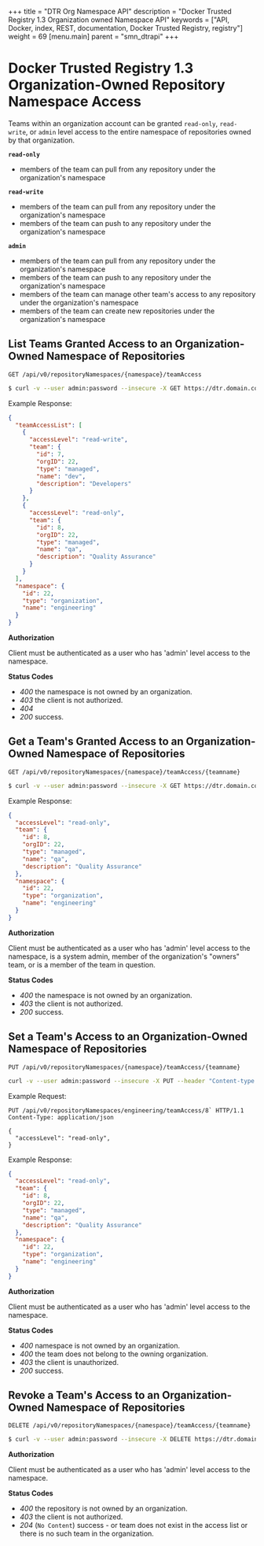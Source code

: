 +++
title = "DTR Org Namespace API"
description = "Docker Trusted Registry 1.3 Organization owned Namespace API"
keywords = ["API, Docker, index, REST, documentation, Docker Trusted Registry, registry"]
weight = 69
[menu.main]
parent = "smn_dtrapi"
+++

# Docker Trusted Registry 1.3 Organization-Owned Repository Namespace Access

Teams within an organization account can be granted `read-only`, `read-write`,
or `admin` level access to the entire namespace of repositories owned
by that organization.

**`read-only`**

- members of the team can pull from any repository under the organization's
  namespace

**`read-write`**

- members of the team can pull from any repository under the organization's
  namespace
- members of the team can push to any repository under the organization's
  namespace

**`admin`**

- members of the team can pull from any repository under the organization's
  namespace
- members of the team can push to any repository under the organization's
  namespace
- members of the team can manage other team's access to any repository under
  the organization's namespace
- members of the team can create new repositories under the organization's
  namespace

## List Teams Granted Access to an Organization-Owned Namespace of Repositories

`GET /api/v0/repositoryNamespaces/{namespace}/teamAccess`

```bash
$ curl -v --user admin:password --insecure -X GET https://dtr.domain.com/api/v0/repositoriesNamespaces/engineering/teamAccess
```

Example Response:

```json
{
  "teamAccessList": [
    {
      "accessLevel": "read-write",
      "team": {
        "id": 7,
        "orgID": 22,
        "type": "managed",
        "name": "dev",
        "description": "Developers"
      }
    },
    {
      "accessLevel": "read-only",
      "team": {
        "id": 8,
        "orgID": 22,
        "type": "managed",
        "name": "qa",
        "description": "Quality Assurance"
      }
    }
  ],
  "namespace": {
    "id": 22,
    "type": "organization",
    "name": "engineering"
  }
}
```

**Authorization**

Client must be authenticated as a user who has 'admin' level access to the
namespace.

**Status Codes**

- *400* the namespace is not owned by an organization.
- *403* the client is not authorized.
- *404* 
- *200* success.

## Get a Team's Granted Access to an Organization-Owned Namespace of Repositories

`GET /api/v0/repositoryNamespaces/{namespace}/teamAccess/{teamname}`

```bash
$ curl -v --user admin:password --insecure -X GET https://dtr.domain.com/api/v0/repositoryNamespaces/engineering/teamAccess/lead
```

Example Response:

```json
{
  "accessLevel": "read-only",
  "team": {
    "id": 8,
    "orgID": 22,
    "type": "managed",
    "name": "qa",
    "description": "Quality Assurance"
  },
  "namespace": {
    "id": 22,
    "type": "organization",
    "name": "engineering"
  }
}
```

**Authorization**

Client must be authenticated as a user who has 'admin' level access to the
namespace, is a system admin, member of the organization's "owners" team, or
is a member of the team in question.

**Status Codes**

- *400* the namespace is not owned by an organization.
- *403* the client is not authorized.
- *200* success.

## Set a Team's Access to an Organization-Owned Namespace of Repositories

`PUT /api/v0/repositoryNamespaces/{namespace}/teamAccess/{teamname}`

```bash
curl -v --user admin:password --insecure -X PUT --header "Content-type: application/json" --data '{"accessLevel":"admin"}' https://dtr.domain.com/api/v0/repositoryNamespaces/engineering/teamAccess/lead
```

Example Request:

```http
PUT /api/v0/repositoryNamespaces/engineering/teamAccess/8` HTTP/1.1
Content-Type: application/json

{
  "accessLevel": "read-only",
}
```

Example Response:

```json
{
  "accessLevel": "read-only",
  "team": {
    "id": 8,
    "orgID": 22,
    "type": "managed",
    "name": "qa",
    "description": "Quality Assurance"
  },
  "namespace": {
    "id": 22,
    "type": "organization",
    "name": "engineering"
  }
}
```

**Authorization**

Client must be authenticated as a user who has 'admin' level access to the
namespace.

**Status Codes**

- *400* namespace is not owned by an organization.
- *400* the team does not belong to the owning organization.
- *403* the client is unauthorized.
- *200* success.

## Revoke a Team's Access to an Organization-Owned Namespace of Repositories

`DELETE /api/v0/repositoryNamespaces/{namespace}/teamAccess/{teamname}`

```bash
$ curl -v --user admin:password --insecure -X DELETE https://dtr.domain.com/api/v0/repositoryNamespaces/engineering/teamAccess/lead
```

**Authorization**

Client must be authenticated as a user who has 'admin' level access to the
namespace.

**Status Codes**

- *400* the repository is not owned by an organization.
- *403* the client is not authorized.
- *204* (`No Content`) success - or team does not exist in the access list or there is no such team in the organization.
